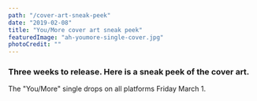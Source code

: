 ```yaml
---
path: "/cover-art-sneak-peek"
date: "2019-02-08"
title: "You/More cover art sneak peek"
featuredImage: "ah-youmore-single-cover.jpg"
photoCredit: ""
---
```


### Three weeks to release. Here is a sneak peek of the cover art.

The "You/More" single drops on all platforms Friday March 1.